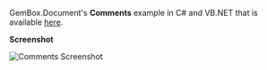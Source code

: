 GemBox.Document's **Comments** example in C# and VB.NET that is available [here](https://www.gemboxsoftware.com/document/examples/word-comments/1003).

**Screenshot**

![Comments Screenshot](https://www.gemboxsoftware.com/Document/Examples/Content/Preservation/Comments/Comments.png)